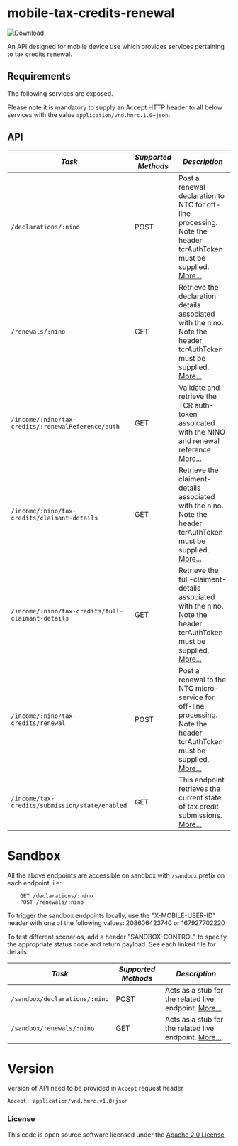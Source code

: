 mobile-tax-credits-renewal
=============================================

[ ![Download](https://api.bintray.com/packages/hmrc/releases/mobile-tax-credits-renewal/images/download.svg) ](https://bintray.com/hmrc/releases/mobile-tax-credits-renewal/_latestVersion)

An API designed for mobile device use which provides services pertaining to tax credits renewal.

Requirements
------------

The following services are exposed.

Please note it is mandatory to supply an Accept HTTP header to all below services with the value ```application/vnd.hmrc.1.0+json```. 

API
---

| *Task* | *Supported Methods* | *Description* |
|--------|----|----|
| ```/declarations/:nino``` | POST | Post a renewal declaration to NTC for off-line processing. Note the header tcrAuthToken must be supplied. [More...](docs/declarations.md) |
| ```/renewals/:nino``` | GET | Retrieve the declaration details associated with the nino. Note the header tcrAuthToken must be supplied. [More...](docs/renewals.md)|
| ```/income/:nino/tax-credits/:renewalReference/auth``` | GET | Validate and retrieve the TCR auth-token assoicated with the NINO and renewal reference. [More...](docs/authenticate.md)|
| ```/income/:nino/tax-credits/claimant-details``` | GET | Retrieve the claiment-details associated with the nino. Note the header tcrAuthToken must be supplied. [More...](docs/claimentDetails.md) |
| ```/income/:nino/tax-credits/full-claimant-details``` | GET | Retrieve the full-claiment-details associated with the nino. Note the header tcrAuthToken must be supplied. [More...](docs/fullClaimentDetails.md) |
| ```/income/:nino/tax-credits/renewal``` | POST | Post a renewal to the NTC micro-service for off-line processing. Note the header tcrAuthToken must be supplied. [More...](docs/renewal.md)|
| ```/income/tax-credits/submission/state/enabled``` | GET | This endpoint retrieves the current state of tax credit submissions. [More...](docs/tax-credits-submission-state-enabled.md)|

# Sandbox
All the above endpoints are accessible on sandbox with `/sandbox` prefix on each endpoint, i.e:
```
    GET /declarations/:nino
    POST /renewals/:nino
```

To trigger the sandbox endpoints locally, use the "X-MOBILE-USER-ID" header with one of the following values:
208606423740 or 167927702220

To test different scenarios, add a header "SANDBOX-CONTROL" to specify the appropriate status code and return payload. 
See each linked file for details:

| *Task* | *Supported Methods* | *Description* |
|--------|----|----|
| ```/sandbox/declarations/:nino``` | POST | Acts as a stub for the related live endpoint. [More...](docs/sandbox/declarations.md)  |
| ```/sandbox/renewals/:nino``` | GET | Acts as a stub for the related live endpoint. [More...](docs/sandbox/renewals.md)|


# Version
Version of API need to be provided in `Accept` request header
```
Accept: application/vnd.hmrc.v1.0+json
```

### License

This code is open source software licensed under the [Apache 2.0 License]("http://www.apache.org/licenses/LICENSE-2.0.html")
